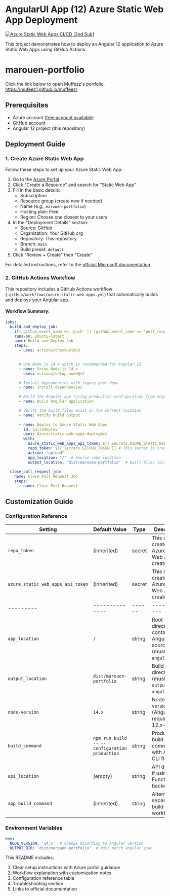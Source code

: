 # AngularUI App (12) Azure Static Web App Deployment

[![Azure Static Web Apps CI/CD [2nd Sub]](https://github.com/marouen44/muffeez/actions/workflows/azure-static-web-apps-salmon-bush-019bcd003.yml/badge.svg)](https://github.com/marouen44/muffeez/actions/workflows/azure-static-web-apps-salmon-bush-019bcd003.yml)

This project demonstrates how to deploy an Angular 12 application to Azure Static Web Apps using GitHub Actions.

# marouen-portfolio 
Click the link below to open Muffezz's portfolio.
<https://mufeez1.github.io/muffeez/> 

## Prerequisites

- Azure account ([free account available](https://azure.microsoft.com/free/))
- GitHub account
- Angular 12 project (this repository)

## Deployment Guide

### 1. Create Azure Static Web App

Follow these steps to set up your Azure Static Web App:

1. Go to the [Azure Portal](https://portal.azure.com/)
2. Click "Create a Resource" and search for "Static Web App"
3. Fill in the basic details:
   - Subscription
   - Resource group (create new if needed)
   - Name (e.g., `marouen-portfolio`)
   - Hosting plan: Free
   - Region: Choose one closest to your users
4. In the "Deployment Details" section:
   - Source: GitHub
   - Organization: Your GitHub org
   - Repository: This repository
   - Branch: `main`
   - Build preset: `default`
5. Click "Review + Create" then "Create"

For detailed instructions, refer to the [official Microsoft documentation](https://learn.microsoft.com/en-us/azure/static-web-apps/deploy-angular?pivots=github).

### 2. GitHub Actions Workflow

This repository includes a GitHub Actions workflow (`.github/workflows/azure-static-web-apps.yml`) that automatically builds and deploys your Angular app.

#### Workflow Summary:

```yaml
jobs:
  build_and_deploy_job:
    if: github.event_name == 'push' || (github.event_name == 'pull_request' && github.event.action != 'closed')
    runs-on: ubuntu-latest
    name: Build and Deploy Job
    steps:
      - uses: actions/checkout@v3

      
      # Use Node.js 14.x which is recommended for Angular 12
      - name: Setup Node.js 14.x
        uses: actions/setup-node@v2

      # Install dependencies with legacy peer deps
      - name: Install dependencies

      # Build the Angular app (using production configuration from angular.json)
      - name: Build Angular application

      # Verify the built files exist in the correct location
      - name: Verify build output
      
      - name: Deploy to Azure Static Web Apps
        id: builddeploy
        uses: Azure/static-web-apps-deploy@v1
        with:
          azure_static_web_apps_api_token: ${{ secrets.AZURE_STATIC_WEB_APPS_API_TOKEN }} # This secret is created in Github when Azure Static Web App is created.
          repo_token: ${{ secrets.GITHUB_TOKEN }} # This secret is created in Github when Azure Static Web App is created.
          action: "upload"
          app_location: "/"  # Source code location
          output_location: "dist/marouen-portfolio"  # Built files location (matches angular.json)
          
  close_pull_request_job:
    name: Close Pull Request Job
    steps:
      - name: Close Pull Request
```

## Customization Guide <a name="customization-guide"></a>

### Configuration Reference

| Setting | Default Value | Type | Description | Required |
|---------|--------------|------|-------------|----------|
| `repo_token` | (inherited) | secret | This secret is created when Azure Static Web App is created. | ✅ Yes |
| `azure_static_web_apps_api_token` | (inherited) | secret | This secret is created when Azure Static Web App is created. | ✅ Yes |
|---------|--------------|------|-------------|----------|
| `app_location` | `/` | string | Root directory containing Angular source files (must contain `angular.json`) | ✅ Yes |
| `output_location` | `dist/marouen-portfolio` | string | Build output directory (must match `outputPath` in `angular.json`) | ✅ Yes |
| `node-version` | `14.x` | string | Node.js version (Angular 12 requires 12.x-14.x) | ✅ Yes |
| `build_command` | `npm run build -- --configuration production` | string | Production build command with Angular CLI flags | ✅ Yes |
| `api_location` | (empty) | string | API directory if using Azure Functions backend | ❌ No |
| `app_build_command` | (inherited) | string | Alternative to separate build step in workflow | ❌ No |


### Environment Variables

```yaml
env:
  NODE_VERSION: '14.x'  # Change according to Angular version
  OUTPUT_DIR: 'dist/marouen-portfolio'  # Must match angular.json
```
This README includes:
1. Clear setup instructions with Azure portal guidance
2. Workflow explanation with customization notes
3. Configuration reference table
4. Troubleshooting section
5. Links to official documentation
